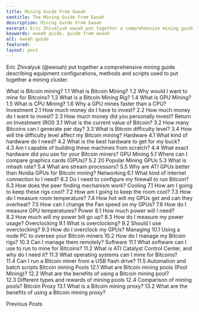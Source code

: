 ```yaml
---
title: Mining Guide From Ewoah
seotitle: The Mining Guide From Ewoah
description: Mining Guide From Ewoah
excerpt: Eric Zhivalyuk ewoah put together a comprehensive mining guide describing equipment configurations.
keywords: ewoah guide, guide from ewoah
alt: ewoah guide
featured: 
layout: post
---
```

Eric Zhivalyuk (@ewoah) put together a comprehensive mining guide describing equipment configurations, methods and scripts used to put together a mining cluster.

What is Bitcoin mining?
1.1 What is Bitcoin Mining?
1.2 Why would I want to mine for Bitcoins?
1.3 What is a Bitcoin Mining Rig?
1.4 What is GPU Mining?
1.5 What is CPU Mining?
1.6 Why a GPU mines faster than a CPU?
Investment
2.1 How much money do I have to invest?
2.2 How much money do I want to invest?
2.3 How much money did you personally invest?
Return on Investment (ROI)
3.1 What is the current value of Bitcoin?
3.2 How many Bitcoins can I generate per day?
3.3 What is Bitcoin difficulty level?
3.4 How will the difficulty level affect my Bitcoin mining?
Hardware
4.1 What kind of hardware do I need?
4.2 What is the best hardware to get for my buck?
4.3 Am I capable of building these machines from scratch?
4.4 What exact hardware did you use for your Bitcoin miners?
GPU Mining
5.1 Where can I compare graphics cards (GPUs)?
5.2 20 Popular Mining GPUs
5.3 What is mhash rate?
5.4 What are stream processors?
5.5 Why are ATI GPUs better than Nvidia GPUs for Bitcoin mining?
Networking
6.1 What kind of internet connection to I need?
6.2 Do I need to configure my firewall to run Bitcoin?
6.3 How does the peer finding mechanism work?
Cooling
7.1 How am I going to keep these rigs cool?
7.2 How am I going to keep the room cool?
7.3 How do I measure room temperature?
7.4 How hot will my GPUs get and can they overheat?
7.5 How can I change the Fan speed on my GPUs?
7.6 How do I measure GPU temperatures?
Power
8.1 How much power will I need?
8.2 How much will my power bill go up?
8.3 How do I measure my power usage?
Overclocking
9.1 What is overclocking?
9.2 Should I use overclocking?
9.3 How do I overclock my GPUs?
Managing
10.1 Using a node PC to oversee your Bitcoin miners
10.2 How do I manage my Bitcoin rigs?
10.3 Can I manage them remotely?
Software
11.1 What software can I use to run to mine for Bitcoins?
11.2 What is ATI Catalyst Control Center, and why do I need it?
11.3 What operating systems can I mine for Bitcoins?
11.4 Can I run a Bitcoin miner from a USB flash drive?
11.5 Automation and batch scripts
Bitcoin mining Pools
12.1 What are Bitcoin mining pools (Pool Mining)?
12.2 What are the benefits of using a Bitcoin mining pool?
12.3 Different types and rewards of mining pools
12.4 Comparison of mining pools?
Bitcoin Proxy
13.1 What is a Bitcoin mining proxy?
13.2 What are the benefits of using a Bitcoin mining proxy?

Previous Posts
